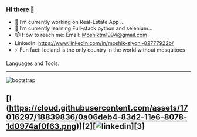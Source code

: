 ### Hi there 👋
- 🔭 I’m currently working on Real-Estate App  ...
- 🌱 I’m currently learning Full-stack python and selenium...
- 📫 How to reach me: Email: Moshiktm1994@gmail.com 
- LinkedIn: https://www.linkedin.com/in/moshik-ziyoni-82777922b/
- ⚡ Fun fact: Iceland is the only country in the world without mosquitoes



Languages and Tools:

---
![bootstrap](https://user-images.githubusercontent.com/111297694/206738589-5964b6f2-9db8-421f-8e68-25cd5fb78e63.png)

[!(https://cloud.githubusercontent.com/assets/17016297/18839836/0a06deb4-83d2-11e6-8078-1d0974af0f63.png)][2][![linkedin](https://cloud.githubusercontent.com/assets/17016297/18839848/0fc7e74e-83d2-11e6-8c6a-277fc9d6e067.png)][3]
---
<!--
**MoshikZiyoni/MoshikZiyoni** is a ✨ _special_ ✨ repository because its `README.md` (this file) appears on your GitHub profile.

Here are some ideas to get you started:


